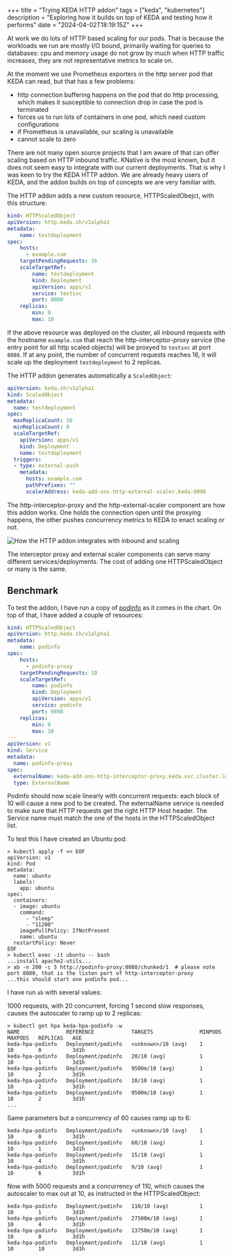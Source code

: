+++
title = "Trying KEDA HTTP addon"
tags = ["keda", "kubernetes"]
description = "Exploring how it builds on top of KEDA and testing how it performs"
date = "2024-04-02T18:19:15Z"
+++

At work we do lots of HTTP based scaling for our pods. That is because the workloads we run are mostly I/O bound, primarily waiting for queries to databases: cpu and memory usage do not grow by much when HTTP traffic increases, they are not representative metrics to scale on.

At the moment we use Prometheus exporters in the http server pod that KEDA can read, but that has a few problems:
- http connection buffering happens on the pod that do http processing, which makes it susceptible to connection drop in case the pod is terminated
- forces us to run lots of containers in one pod, which need custom configurations
- if Prometheus is unavailable, our scaling is unavailable
- cannot scale to zero

There are not many open source projects that I am aware of that can offer scaling based on HTTP inbound traffic. KNative is the most known, but it does not seem easy to integrate with our current deployments. That is why I was keen to try the KEDA HTTP addon. We are already heavy users of KEDA, and the addon builds on top of concepts we are very familiar with.

The HTTP addon adds a new custom resource, HTTPScaledObejct, with this structure:

```yaml
kind: HTTPScaledObject
apiVersion: http.keda.sh/v1alpha1
metadata:
    name: testdeployment
spec:
    hosts:
      - example.com
    targetPendingRequests: 16
    scaleTargetRef:
        name: testdeployment
        kind: Deployment
        apiVersion: apps/v1
        service: testsvc
        port: 8080
    replicas:
        min: 0
        max: 10
```

If the above resource was deployed on the cluster, all inbound requests with the hostname `example.com` that reach the http-interceptor-proxy service (the entry point for all http scaled objects) will be proxyed to `testsvc` at port `8080`. If at any point, the number of concurrent requests reaches 16, it will scale up the deployment `testdeployment` to 2 replicas.

The HTTP addon generates automatically a `ScaledObject`:

```yaml
apiVersion: keda.sh/v1alpha1
kind: ScaledObject
metadata:
  name: testdeployment
spec:
  maxReplicaCount: 10
  minReplicaCount: 0
  scaleTargetRef:
    apiVersion: apps/v1
    kind: Deployment
    name: testdeployment
  triggers:
  - type: external-push
    metadata:
      hosts: example.com
      pathPrefixes: ""
      scalerAddress: keda-add-ons-http-external-scaler.keda:9090
```

The http-interceptor-proxy and the http-external-scaler component are how this addon works. One holds the connection open until the proxying happens, the other pushes concurrency metrics to KEDA to enact scaling or not.

![How the HTTP addon integrates with inbound and scaling](/attachments/keda-http-addon.svg)

The interceptor proxy and external scaler components can serve many different services/deployments. The cost of adding one HTTPScaledObject or many is the same.

Benchmark
---

To test the addon, I have run a copy of [podinfo](https://github.com/stefanprodan/podinfo) as it comes in the chart. On top of that, I have added a couple of resources:

```yaml
kind: HTTPScaledObject
apiVersion: http.keda.sh/v1alpha1
metadata:
    name: podinfo
spec:
    hosts:
      - podinfo-proxy
    targetPendingRequests: 10
    scaleTargetRef:
        name: podinfo
        kind: Deployment
        apiVersion: apps/v1
        service: podinfo
        port: 9898
    replicas:
        min: 0
        max: 10
---
apiVersion: v1
kind: Service
metadata:
  name: podinfo-proxy
spec:
  externalName: keda-add-ons-http-interceptor-proxy.keda.svc.cluster.local
  type: ExternalName
```

Podinfo should now scale linearly with concurrent requests: each block of 10 will cause a new pod to be created. The externalName service is needed to make sure that HTTP requests get the right HTTP Host header. The Service name must match the one of the hosts in the HTTPScaledObject list.

To test this I have created an Ubuntu pod:

```
> kubectl apply -f << EOF
apiVersion: v1
kind: Pod
metadata:
  name: ubuntu
  labels:
    app: ubuntu
spec:
  containers:
  - image: ubuntu
    command:
      - "sleep"
      - "11200"
    imagePullPolicy: IfNotPresent
    name: ubuntu
  restartPolicy: Never
EOF
> kubectl exec -it ubuntu -- bash
...install apache2-utils...
> ab -n 200 -c 5 http://podinfo-proxy:8080/chunked/1  # please note port 8080, that is the listen port of http-interceptor-proxy
...this should start one podinfo pod...
```

I have run `ab` with several values:

1000 requests, with 20 concurrent, forcing 1 second slow responses, causes the autoscaler to ramp up to 2 replicas:
```
> kubectl get hpa keda-hpa-podinfo -w
NAME               REFERENCE            TARGETS               MINPODS   MAXPODS   REPLICAS   AGE
keda-hpa-podinfo   Deployment/podinfo   <unknown>/10 (avg)    1         10        0          3d1h
keda-hpa-podinfo   Deployment/podinfo   20/10 (avg)           1         10        1          3d1h
keda-hpa-podinfo   Deployment/podinfo   9500m/10 (avg)        1         10        2          3d1h
keda-hpa-podinfo   Deployment/podinfo   10/10 (avg)           1         10        2          3d1h
keda-hpa-podinfo   Deployment/podinfo   9500m/10 (avg)        1         10        2          3d1h
...
```

Same parameters but a concurrency of 60 causes ramp up to 6:
```
keda-hpa-podinfo   Deployment/podinfo   <unknown>/10 (avg)    1         10        0          3d1h
keda-hpa-podinfo   Deployment/podinfo   60/10 (avg)           1         10        1          3d1h
keda-hpa-podinfo   Deployment/podinfo   15/10 (avg)           1         10        4          3d1h
keda-hpa-podinfo   Deployment/podinfo   9/10 (avg)            1         10        6          3d1h

```

Now with 5000 requests and a concurrency of 110, which causes the autoscaler to max out at 10, as instructed in the HTTPScaledObject:
```
keda-hpa-podinfo   Deployment/podinfo   110/10 (avg)          1         10        1          3d1h
keda-hpa-podinfo   Deployment/podinfo   27500m/10 (avg)       1         10        4          3d1h
keda-hpa-podinfo   Deployment/podinfo   13750m/10 (avg)       1         10        8          3d1h
keda-hpa-podinfo   Deployment/podinfo   11/10 (avg)           1         10        10         3d1h
```
